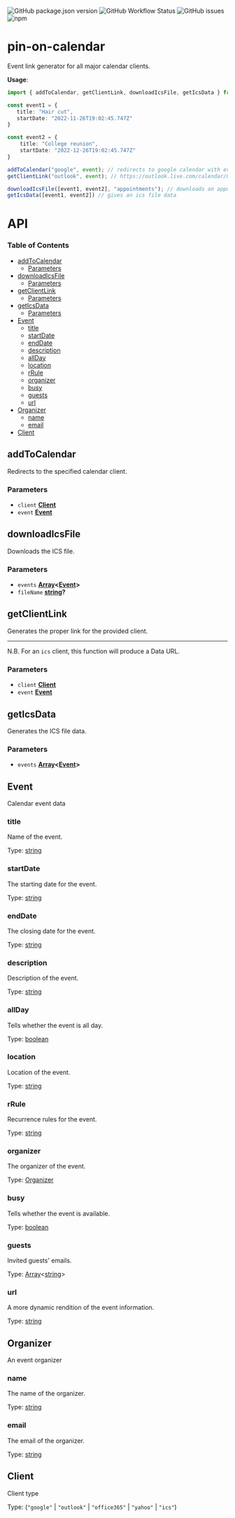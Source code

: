 ![GitHub package.json version](https://img.shields.io/github/package-json/v/dullkingsman/pin-on-calendar)
![GitHub Workflow Status](https://img.shields.io/github/workflow/status/dullkingsman/pin-on-calendar/Release%20package/master)
![GitHub issues](https://img.shields.io/github/issues/dullkingsman/pin-on-calendar)
![npm](https://img.shields.io/npm/dw/pin-on-calendar)

# pin-on-calendar

Event link generator for all major calendar clients.

<b>Usage</b>:

```typescript
import { addToCalendar, getClientLink, downloadIcsFile, getIcsData } from "pin-on-calendar";

const event1 = { 
   title: "Hair cut",
   startDate: "2022-11-26T19:02:45.747Z"  
}

const event2 = { 
    title: "College reunion",
    startDate: "2022-12-26T19:02:45.747Z"
}

addToCalendar("google", event); // redirects to google calendar with event data
getClientLink("outlook", event); // https://outlook.live.com/calendar/0/deeplink/compose?path=%2Fcalendar%2Faction%2Fcompose&rru=addevent...

downloadIcsFile([event1, event2], "appointments"); // downloads an appointments.ics file
getIcsData([event1, event2]) // gives an ics file data
```

# API

<!-- Generated by documentation.js. Update this documentation by updating the source code. -->

### Table of Contents

*   [addToCalendar](#addtocalendar)
    *   [Parameters](#parameters)
*   [downloadIcsFile](#downloadicsfile)
    *   [Parameters](#parameters-1)
*   [getClientLink](#getclientlink)
    *   [Parameters](#parameters-2)
*   [getIcsData](#geticsdata)
    *   [Parameters](#parameters-3)
*   [Event](#event)
    *   [title](#title)
    *   [startDate](#startdate)
    *   [endDate](#enddate)
    *   [description](#description)
    *   [allDay](#allday)
    *   [location](#location)
    *   [rRule](#rrule)
    *   [organizer](#organizer)
    *   [busy](#busy)
    *   [guests](#guests)
    *   [url](#url)
*   [Organizer](#organizer-1)
    *   [name](#name)
    *   [email](#email)
*   [Client](#client)

## addToCalendar

Redirects to the specified calendar client.

### Parameters

*   `client` **[Client](#client)**&#x20;
*   `event` **[Event](#event)**&#x20;

## downloadIcsFile

Downloads the ICS file.

### Parameters

*   `events` **[Array](https://developer.mozilla.org/docs/Web/JavaScript/Reference/Global_Objects/Array)<[Event](#event)>**&#x20;
*   `fileName` **[string](https://developer.mozilla.org/docs/Web/JavaScript/Reference/Global_Objects/String)?**&#x20;

## getClientLink

Generates the proper link for the provided
client.

***

N.B. For an `ics` client, this function
will produce a Data URL.

### Parameters

*   `client` **[Client](#client)**&#x20;
*   `event` **[Event](#event)**&#x20;

## getIcsData

Generates the ICS file data.

### Parameters

*   `events` **[Array](https://developer.mozilla.org/docs/Web/JavaScript/Reference/Global_Objects/Array)<[Event](#event)>**&#x20;

## Event

Calendar event data

### title

Name of the event.

Type: [string](https://developer.mozilla.org/docs/Web/JavaScript/Reference/Global_Objects/String)

### startDate

The starting date for the event.

Type: [string](https://developer.mozilla.org/docs/Web/JavaScript/Reference/Global_Objects/String)

### endDate

The closing date for the event.

Type: [string](https://developer.mozilla.org/docs/Web/JavaScript/Reference/Global_Objects/String)

### description

Description of the event.

Type: [string](https://developer.mozilla.org/docs/Web/JavaScript/Reference/Global_Objects/String)

### allDay

Tells whether the event is all day.

Type: [boolean](https://developer.mozilla.org/docs/Web/JavaScript/Reference/Global_Objects/Boolean)

### location

Location of the event.

Type: [string](https://developer.mozilla.org/docs/Web/JavaScript/Reference/Global_Objects/String)

### rRule

Recurrence rules for the event.

Type: [string](https://developer.mozilla.org/docs/Web/JavaScript/Reference/Global_Objects/String)

### organizer

The organizer of the event.

Type: [Organizer](#organizer)

### busy

Tells whether the event is available.

Type: [boolean](https://developer.mozilla.org/docs/Web/JavaScript/Reference/Global_Objects/Boolean)

### guests

Invited guests' emails.

Type: [Array](https://developer.mozilla.org/docs/Web/JavaScript/Reference/Global_Objects/Array)<[string](https://developer.mozilla.org/docs/Web/JavaScript/Reference/Global_Objects/String)>

### url

A more dynamic rendition of the event information.

Type: [string](https://developer.mozilla.org/docs/Web/JavaScript/Reference/Global_Objects/String)

## Organizer

An event organizer

### name

The name of the organizer.

Type: [string](https://developer.mozilla.org/docs/Web/JavaScript/Reference/Global_Objects/String)

### email

The email of the organizer.

Type: [string](https://developer.mozilla.org/docs/Web/JavaScript/Reference/Global_Objects/String)

## Client

Client type

Type: (`"google"` | `"outlook"` | `"office365"` | `"yahoo"` | `"ics"`)
